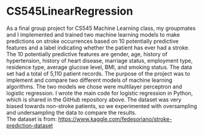 # CS545LinearRegression
As a final group project for CS545 Machine Learning class, my groupmates and I implemented and trained two machine learning models to make predictions on stroke occurrences based on 10 potentially predictive features and a label indicating whether the patient has ever had a stroke. The 10 potentially predictive features are gender, age, history of hypertension, history of heart disease, marriage status, employment type, residence type, average glucose level, BMI, and smoking status. The data set had a total of 5,110 patient records. The purpose of the project was to implement and compare two different models of machine learning algorithms. The two models we chose were multilayer perceptron and logistic regression. I wrote the main code for logistic regression in Python, which is shared in the GitHub repository above. The dataset was very biased towards non-stroke patients, so we experimented with oversampling and undersampling the data to compare the results.<br/>
The dataset is from: https://www.kaggle.com/fedesoriano/stroke-prediction-dataset
